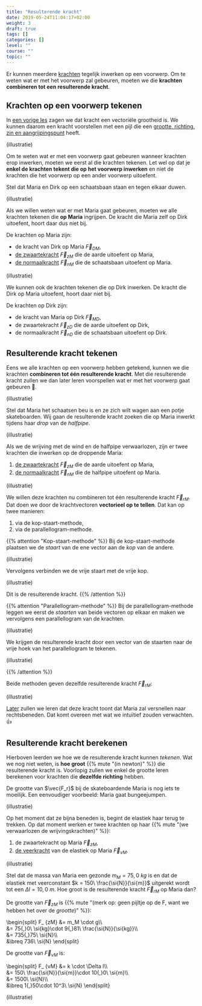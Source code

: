 ```yaml
---
title: "Resulterende kracht"
date: 2019-05-24T11:04:17+02:00
weight: 3
draft: true
tags: []
categories: []
level: ""
course: ""
topic: ""
---
```

Er kunnen meerdere [krachten](../intro) tegelijk inwerken op een voorwerp. Om te weten wat er met het voorwerp zal gebeuren, moeten we die **krachten combineren tot een resulterende kracht**.

## Krachten op een voorwerp tekenen
In [een vorige les](../krachtvector) zagen we dat kracht een vectoriële grootheid is. We kunnen daarom een kracht voorstellen met een pijl die een [grootte, richting, zin en aangrijpingspunt](../krachtvector/#grootte-richting-zin-en-aangrijpingspunt) heeft.

(illustratie)

Om te weten wat er met een voorwerp gaat gebeuren wanneer krachten erop inwerken, moeten we eerst al die krachten tekenen. Let wel op dat je **enkel de krachten tekent die op het voorwerp inwerken** en niet de krachten die het voorwerp op een ander voorwerp uitoefent.

Stel dat Maria en Dirk op een schaatsbaan staan en tegen elkaar duwen.

(illustratie)

Als we willen weten wat er met Maria gaat gebeuren, moeten we alle krachten tekenen die **op Maria** ingrijpen. De kracht die Maria zelf op Dirk uitoefent, hoort daar dus niet bij.

De krachten op Maria zijn:

* de kracht van Dirk op Maria $\vec{F}_{DM}$,
* [de zwaartekracht](../zwaartekracht) $\vec{F}_{zM}$  die de aarde uitoefent op Maria,
* [de normaalkracht](../normaalkracht) $\vec{F}_{nM}$ die de schaatsbaan uitoefent op Maria.

(illustratie)

We kunnen ook de krachten tekenen die op Dirk inwerken. De kracht die Dirk op Maria uitoefent, hoort daar niet bij.

De krachten op Dirk zijn:

* de kracht van Maria op Dirk $\vec{F}_{MD}$, 
* de zwaartekracht $\vec{F}_{zD}$ die de aarde uitoefent op Dirk,
* de normaalkracht $\vec{F}_{nD}$ die de schaatsbaan uitoefent op Dirk.

## Resulterende kracht tekenen
Eens we alle krachten op een voorwerp hebben getekend, kunnen we die krachten **combineren tot één resulterende kracht**. Met die resulterende kracht zullen we dan later leren voorspellen wat er met het voorwerp gaat gebeuren 🔮. 

(illustratie)

Stel dat Maria het schaatsen beu is en ze zich wilt wagen aan een potje skateboarden. Wij gaan de resulterende kracht zoeken die op Maria inwerkt tijdens haar *drop* van de *halfpipe*.

(illustratie)

Als we de wrijving met de wind en de halfpipe verwaarlozen, zijn er twee krachten die inwerken op de droppende Maria:

1. [de zwaartekracht](../zwaartekracht) $\vec{F}_{zM}$ die de aarde uitoefent op Maria,
2. [de normaalkracht](../normaalkracht) $\vec{F}_{nM}$ die de halfpipe uitoefent op Maria.

(illustratie)

We willen deze krachten nu combineren tot één resulterende kracht $\vec{F}_{rM}$. Dat doen we door de krachtvectoren **vectorieel op te tellen**. Dat kan op twee manieren:

1. via de kop-staart-methode,
2. via de parallellogram-methode.

{{% attention "Kop-staart-methode" %}}
Bij de kop-staart-methode plaatsen we de *staart* van de ene vector aan de *kop* van de andere.

(illustratie)

Vervolgens verbinden we de vrije staart met de vrije kop.

(illustratie)

Dit is de resulterende kracht.
{{% /attention %}}

{{% attention "Parallellogram-methode" %}}
Bij de parallellogram-methode leggen we eerst de *staarten* van beide vectoren op elkaar en maken we vervolgens een parallellogram van de krachten.

(illustratie)

We krijgen de resulterende kracht door een vector van de staarten naar de vrije hoek van het parallellogram te tekenen.

(illustratie)

{{% /attention %}}

Beide methoden geven dezelfde resulterende kracht $\vec{F}_{rM}$:

(illustratie)

[Later](../snelheidsverandering) zullen we leren dat deze kracht toont dat Maria zal versnellen naar rechtsbeneden. Dat komt overeen met wat we intuïtief zouden verwachten. 👍

## Resulterende kracht berekenen
Hierboven leerden we hoe we de resulterende kracht kunnen *tekenen*. Wat we nog niet weten, is **hoe groot** {{% mute "(in newton)" %}} die resulterende kracht is. Voorlopig zullen we enkel de grootte leren berekenen voor krachten die **dezelfde richting** hebben.

De grootte van $\vec{F_r}$ bij de skateboardende Maria is nog iets te moeilijk. Een eenvoudiger voorbeeld: Maria gaat bungeejumpen.

(illustratie)

Op het moment dat ze bijna beneden is, begint de elastiek haar terug te trekken. Op dat moment werken er twee krachten op haar {{% mute "(we verwaarlozen de wrijvingskrachten)" %}}:

1. de zwaartekracht op Maria $\vec{F}_{zM}$,
2. [de veerkracht](../veerkracht) van de elastiek op Maria $\vec{F}_{vM}$.

(illustratie)

Stel dat de massa van Maria een gezonde $m_ M = 75{,}0\ \si{kg}$ is en dat de elastiek met veerconstant $k = 150\ \frac{\si{N}}{\si{m}}$ uitgerekt wordt tot een $\Delta l = 10{,}0\ \si{m}$. Hoe groot is de resulterende kracht $\vec{F}_ {rM}$ op Maria dan?

De grootte van $\vec{F}_{zM}$ is {{% mute "(merk op: geen pijltje op de F, want we hebben het over de <em>grootte</em>)" %}}:

\begin{split}
	F_ {zM} &= m_M \cdot g\\\\\
		&= 75{,}0\ \si{kg}\cdot 9{,}81\ \frac{\si{N}}{\si{kg}}\\\\\
		&= 735{,}75\ \si{N}\\\\\
		&\breq 736\ \si{N}
\end{split}

De grootte van $\vec{F}_{vM}$ is:

\begin{split}
	F_ {vM} &= k \cdot \Delta l\\\\\
		&= 150\ \frac{\si{N}}{\si{m}}\cdot 10{,}0\ \si{m}\\\\\
		&= 1500\ \si{N}\\\\\
		&\breq 1{,}50\cdot 10^3\ \si{N}
\end{split}

(illustratie)

